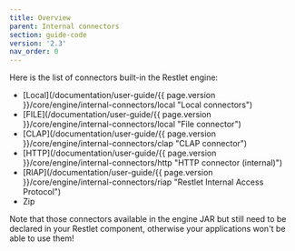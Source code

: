 ```yaml
---
title: Overview
parent: Internal connectors
section: guide-code
version: '2.3'
nav_order: 0
---
```

Here is the list of connectors built-in the Restlet engine:

-   [Local](/documentation/user-guide/{{ page.version }}/core/engine/internal-connectors/local "Local connectors")
-   [FILE](/documentation/user-guide/{{ page.version }}/core/engine/internal-connectors/local "File connector")
-   [CLAP](/documentation/user-guide/{{ page.version }}/core/engine/internal-connectors/clap "CLAP connector")
-   [HTTP](/documentation/user-guide/{{ page.version }}/core/engine/internal-connectors/http "HTTP connector (internal)")
-   [RIAP](/documentation/user-guide/{{ page.version }}/core/engine/internal-connectors/riap "Restlet Internal Access Protocol")
-   Zip

Note that those connectors available in the engine JAR but still need to
be declared in your Restlet component, otherwise your applications won't
be able to use them!
